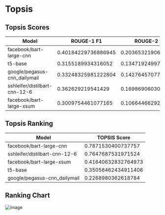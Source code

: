 # Topsis
<h2> Topsis Scores </h2>

| Model                           | ROUGE-1 F1         | ROUGE-2 F1         | ROUGE-L F1         | Inference Time (s)  | Model Size (MB)    |
|---------------------------------|--------------------|--------------------|--------------------|---------------------|--------------------|
| facebook/bart-large-cnn         | 0.40184229736886945 | 0.20365321906044728 | 0.31209273723991415 | 0.6825969457626343  | 1549.875          |
| t5-base                         | 0.3155189934316052  | 0.1347192499703767  | 0.23180334302180658  | 1.1979267954826356  | 850.3095703125    |
| google/pegasus-cnn_dailymail    | 0.33248325981222804 | 0.1427645707791434  | 0.24355308580105875  | 1.402855134010315   | 2177.41796875     |
| sshleifer/distilbart-cnn-12-6   | 0.362629219541429   | 0.1698690603069895  | 0.2996955555403763  | 0.42964709997177125 | 1165.4296875      |
| facebook/bart-large-xsum        | 0.3009754461077165  | 0.10664466292744187 | 0.22692523332229722  | 0.5646681547164917  | 1549.875          |

<h2> Topsis Ranking</h2>

| Model                           | TOPSIS Score         |
|---------------------------------|----------------------|
| facebook/bart-large-cnn         | 0.7871530400737757  |
| sshleifer/distilbart-cnn-12-6   | 0.7647687531971524  |
| facebook/bart-large-xsum        | 0.41640632832764973 |
| t5-base                         | 0.35056462434911406 |
| google/pegasus-cnn_dailymail    | 0.2268980362618784  |

<h2> Ranking Chart</h2>

![image](https://github.com/user-attachments/assets/9903eba8-d16c-4665-9c39-a5969d9929f7)

